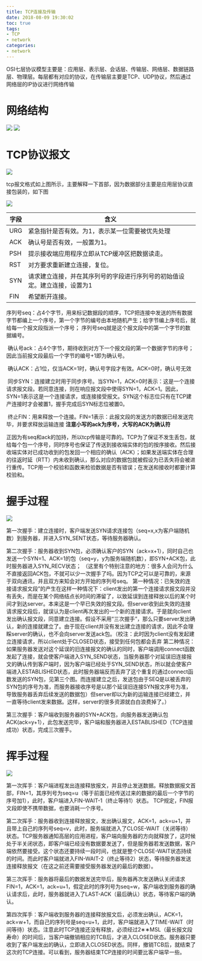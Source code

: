 ```yaml
---
title: TCP连接及传输
date: 2018-08-09 19:30:02
toc: true
tags: 
- TCP
- network
categories:
- network
---
```

OSI七层协议模型主要是：应用层、表示层、会话层、传输层、网络层、数据链路层、物理层。每层都有对应的协议，在传输层主要是TCP、UDP协议，然后通过网络层的IP协议进行网络传输
<!--more-->

# 网络结构

![](http://icepear.oss-cn-shenzhen.aliyuncs.com/network/%E7%BD%91%E7%BB%9C%E7%BB%93%E6%9E%84.png)
![](http://icepear.oss-cn-shenzhen.aliyuncs.com/network/%E7%BB%93%E6%9E%84%E5%8D%8F%E8%AE%AE.png)

# TCP协议报文

![](http://icepear.oss-cn-shenzhen.aliyuncs.com/network/tcp-msg.jpg)

tcp报文格式如上图所示，主要解释一下首部，因为数据部分主要是应用层协议直接包装的，如下图

![](http://icepear.oss-cn-shenzhen.aliyuncs.com/network/xieyibaozhuang.jpg)

|字段|含义|
| - | - |
|URG|紧急指针是否有效。为1，表示某一位需要被优先处理|
|ACK|确认号是否有效，一般置为1。|
|PSH|提示接收端应用程序立即从TCP缓冲区把数据读走。|
|RST|对方要求重新建立连接，复位。|
|SYN|请求建立连接，并在其序列号的字段进行序列号的初始值设定。建立连接，设置为1|
|FIN|希望断开连接。|

 序列号seq：占4个字节，用来标记数据段的顺序，TCP把连接中发送的所有数据字节都编上一个序号，第一个字节的编号由本地随机产生；给字节编上序号后，就给每一个报文段指派一个序号；
 序列号seq就是这个报文段中的第一个字节的数据编号。

 确认号ack：占4个字节，期待收到对方下一个报文段的第一个数据字节的序号；因此当前报文段最后一个字节的编号+1即为确认号。

 确认ACK：占1位，仅当ACK=1时，确认号字段才有效。ACK=0时，确认号无效

 同步SYN：连接建立时用于同步序号。当SYN=1，ACK=0时表示：这是一个连接请求报文段。若同意连接，则在响应报文段中使得SYN=1，ACK=1。因此，SYN=1表示这是一个连接请求，或连接接受报文。SYN这个标志位只有在TCP建产连接时才会被置1，握手完成后SYN标志位被置0。

 终止FIN：用来释放一个连接。FIN=1表示：此报文段的发送方的数据已经发送完毕，并要求释放运输连接
**注意小写的ack为序号，大写的ACK为确认符**

正因为有seq和ack的加持，所以tcp传输是可靠的。TCP为了保证不发生丢包，就给每个包一个序号，同时序号也保证了传送到接收端实体的包的按序接收。然后接收端实体对已成功收到的包发回一个相应的确认（ACK）；如果发送端实体在合理的往返时延（RTT）内未收到确认，那么对应的数据包就被假设为已丢失将会被进行重传。TCP用一个校验和函数来检验数据是否有错误；在发送和接收时都要计算校验和。

# 握手过程

![](http://icepear.oss-cn-shenzhen.aliyuncs.com/network/tcp-connect.jpg)

第一次握手：建立连接时，客户端发送SYN请求连接包（seq=x,x为客户端随机数）到服务器，并进入SYN_SENT状态，等待服务器确认。

第二次握手：服务器收到SYN包，必须确认客户的SYN（ack=x+1），同时自己也发送一个SYN=1、ACK=1的包（seq=y，y为服务端随机数），即SYN+ACK包，此时服务器进入SYN_RECV状态；
（这里有个特别注意的地方：很多人会问为什么不直接返回ACK包，不就可以少一次握手了吗。因为TCP之可以是可靠的，来源于双向通讯，并且双方来知会对方开始的序列号seq。
第一种情况：已失效的连接请求报文段”的产生在这样一种情况下：client发出的第一个连接请求报文段并没有丢失，而是在某个网络结点长时间的滞留了，以致延误到连接释放以后的某个时间才到达server。本来这是一个早已失效的报文段。但server收到此失效的连接请求报文段后，就误认为是client再次发出的一个新的连接请求。于是就向client发出确认报文段，同意建立连接。假设不采用“三次握手”，那么只要server发出确认，新的连接就建立了。由于现在client并没有发出建立连接的请求，因此不会理睬server的确认，也不会向server发送ack包。（校注：此时因为client没有发起建立连接请求，所以client处于CLOSED状态，接受到任何包都会丢弃
第二种情况：如果服务器发送对这个延误的旧连接报文的确认的同时，客户端调用connect函数发起了连接，就会使客户端进入SYN_SEND状态，当服务器那个对延误旧连接报文的确认传到客户端时，因为客户端已经处于SYN_SEND状态，所以就会使客户端进入ESTABLISHED状态，此时服务器端反而丢弃了这个重复的通过connect函数发送的SYN包，见第三个图。而连接建立之后，发送包由于SEQ是以被丢弃的SYN包的序号为准，而服务器接收序号是以那个延误旧连接SYN报文序号为准，导致服务器丢弃后续发送的数据包）但server却以为新的运输连接已经建立，并一直等待client发来数据。这样，server的很多资源就白白浪费掉了。）

第三次握手：客户端收到服务器的SYN+ACK包，向服务器发送确认包ACK(ack=y+1），此包发送完毕，客户端和服务器进入ESTABLISHED（TCP连接成功）状态，完成三次握手。

# 挥手过程

![](http://icepear.oss-cn-shenzhen.aliyuncs.com/network/tcp-close.jpg)

第一次挥手：客户端进程发出连接释放报文，并且停止发送数据。释放数据报文首部，FIN=1，其序列号为seq=u（等于前面已经传送过来的数据的最后一个字节的序号加1），此时，客户端进入FIN-WAIT-1（终止等待1）状态。 TCP规定，FIN报文段即使不携带数据，也要消耗一个序号。

第二次挥手：服务器收到连接释放报文，发出确认报文，ACK=1，ack=u+1，并且带上自己的序列号seq=v，此时，服务端就进入了CLOSE-WAIT（关闭等待）状态。TCP服务器通知高层的应用进程，客户端向服务器的方向就释放了，这时候处于半关闭状态，即客户端已经没有数据要发送了，但是服务器若发送数据，客户端依然要接受。这个状态还要持续一段时间，也就是整个CLOSE-WAIT状态持续的时间。而此时客户端就进入FIN-WAIT-2（终止等待2）状态，等待服务器发送连接释放报文（在这之前还需要接受服务器发送的最后的数据）。

第三次挥手：服务器将最后的数据发送完毕后，服务器再次发送确认关闭请求FIN=1，ACK=1，ack=u+1，假定此时的序列号为seq=w，客户端收到服务器的确认请求后，此时，服务器就进入了LAST-ACK（最后确认）状态，等待客户端的确认。

第四次挥手：客户端收到服务器的连接释放报文后，必须发出确认，ACK=1，ack=w+1，而自己的序列号是seq=u+1，此时，客户端就进入了TIME-WAIT（时间等待）状态。注意此时TCP连接还没有释放，必须经过2∗∗MSL（最长报文段寿命）的时间后，当客户端撤销相应的TCB后，才进入CLOSED状态。服务器只要收到了客户端发出的确认，立即进入CLOSED状态。同样，撤销TCB后，就结束了这次的TCP连接。可以看到，服务器结束TCP连接的时间要比客户端早一些。